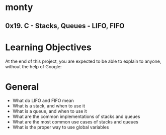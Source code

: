 # monty
## 0x19. C - Stacks, Queues - LIFO, FIFO
# Learning Objectives
At the end of this project, you are expected to be able to explain to anyone, without the help of Google:

# General
- What do LIFO and FIFO mean
- What is a stack, and when to use it
- What is a queue, and when to use it
- What are the common implementations of stacks and queues
- What are the most common use cases of stacks and queues
- What is the proper way to use global variables
